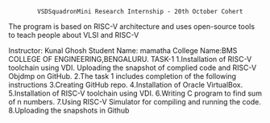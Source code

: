             VSDSquadronMini Research Internship - 20th October Cohert
The program is based on RISC-V architecture and uses open-source tools to teach people about VLSI and RISC-V

Instructor: Kunal Ghosh
Student Name: mamatha
College Name:BMS COLLEGE OF ENGINEERING,BENGALURU.
TASK-1
1.Installation of RISC-V toolchain using VDI. Uploading the snapshot of complied code and RISC-V Objdmp on GitHub.
2.The task 1 includes completion of the following instructions
3.Creating GitHub repo.
4.Installation of Oracle VirtualBox.
5.Installation of RISC-V toolchain using VDI.
6.Writing C program to find sum of n numbers.
7.Using RISC-V Simulator for compiling and running the code.
8.Uploading the snapshots in Github

